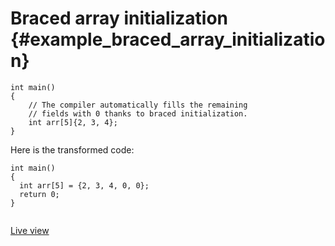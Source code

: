 # Braced array initialization {#example_braced_array_initialization}

<!-- source:braced-array-initialization.cpp -->
```{.cpp}
int main()
{
    // The compiler automatically fills the remaining
    // fields with 0 thanks to braced initialization.
    int arr[5]{2, 3, 4};
}
```
<!-- source-end:braced-array-initialization.cpp -->


<!-- transformed:braced-array-initialization.cpp -->
Here is the transformed code:
```{.cpp}
int main()
{
  int arr[5] = {2, 3, 4, 0, 0};
  return 0;
}


```
[Live view](https://cppinsights.io/lnk?code=aW50IG1haW4oKQp7CiAgICAvLyBUaGUgY29tcGlsZXIgYXV0b21hdGljYWxseSBmaWxscyB0aGUgcmVtYWluaW5nCiAgICAvLyBmaWVsZHMgd2l0aCAwIHRoYW5rcyB0byBicmFjZWQgaW5pdGlhbGl6YXRpb24uCiAgICBpbnQgYXJyWzVdezIsIDMsIDR9Owp9&insightsOptions=cpp2a&rev=1.0)
<!-- transformed-end:braced-array-initialization.cpp -->

